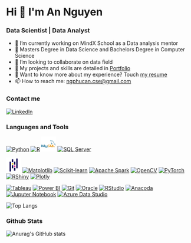 # Hi 👋 I'm An Nguyen

### Data Scientist | Data Analyst

- 🔭 I’m currently working on MindX School as a Data analysis mentor 
- 🌱 Masters Degree in Data Science and Bachelors Degree in Computer Science
- 👯 I’m looking to collaborate on data field
- 🤔 My projects and skills are detailed in [Portfolio](https://portfolio-annguyen96.vercel.app/)
- 💬 Want to know more about my experience? Touch [my resume](https://drive.google.com/file/d/1ZcqMaP38EzFjl939R9IOqo-anmzwh5gx/view)
- 📫 How to reach me: ngphucan.cse@gmail.com

### Contact me
[<img alt="LinkedIn" width="40px" src="https://cdn1.iconfinder.com/data/icons/logotypes/32/circle-linkedin-512.png" />](https://www.linkedin.com/in/ngphucan/)

### Languages and Tools
[<img alt="Python" width="40px" src="https://upload.wikimedia.org/wikipedia/commons/1/1f/Python_logo_01.svg" />](https://www.python.org/)
[<img alt="R" width="40px" src="https://upload.wikimedia.org/wikipedia/commons/thumb/1/1b/R_logo.svg/2560px-R_logo.svg.png" />](https://www.r-project.org/)
[<img alt="MySQL" width="40px" src="https://raw.githubusercontent.com/devicons/devicon/master/icons/mysql/mysql-original-wordmark.svg" />](https://www.mysql.com/)
[<img alt="SQL Server" width="40px" src="https://camo.githubusercontent.com/42dfd0950d93092d82d677877fe87d5bab1e2acccc1110bf0f9dd755988ccb7e/68747470733a2f2f7777772e7376677265706f2e636f6d2f73686f772f3330333232392f6d6963726f736f66742d73716c2d7365727665722d6c6f676f2e737667" />](https://www.microsoft.com/en-us/sql-server/sql-server-downloads)

[<img alt="Pandas" width="40px" src="https://raw.githubusercontent.com/devicons/devicon/2ae2a900d2f041da66e950e4d48052658d850630/icons/pandas/pandas-original.svg" />](https://pandas.pydata.org/)
[<img alt="Matplotlib" width="40px" src="https://upload.wikimedia.org/wikipedia/commons/thumb/0/01/Created_with_Matplotlib-logo.svg/2048px-Created_with_Matplotlib-logo.svg.png" />](https://matplotlib.org/)
[<img alt="Scikit-learn" width="40px" src="https://camo.githubusercontent.com/69ce21304adac467a8251181f98932e1785abd9d718cdd8edc78d1abbf2dcb49/68747470733a2f2f75706c6f61642e77696b696d656469612e6f72672f77696b6970656469612f636f6d6d6f6e732f302f30352f5363696b69745f6c6561726e5f6c6f676f5f736d616c6c2e737667" />](https://scikit-learn.org/stable/)
[<img alt="Apache Spark" width="40px" src="https://upload.wikimedia.org/wikipedia/commons/thumb/f/f3/Apache_Spark_logo.svg/1200px-Apache_Spark_logo.svg.png" />](https://spark.apache.org/)
[<img alt="OpenCV" width="40px" src="https://camo.githubusercontent.com/ce9fb3389462f2c9444f863e410f0d17d04b216beba8749a015011887eadfbaf/68747470733a2f2f7777772e766563746f726c6f676f2e7a6f6e652f6c6f676f732f6f70656e63762f6f70656e63762d69636f6e2e737667" />](https://opencv.org/)
[<img alt="PyTorch" width="40px" src="https://camo.githubusercontent.com/c895dcc921b7591d8133f091d69bce4de301c6834af8a201d6a25237c80524cf/68747470733a2f2f7777772e766563746f726c6f676f2e7a6f6e652f6c6f676f732f7079746f7263682f7079746f7263682d69636f6e2e737667" />](https://pytorch.org/)
[<img alt="RShiny" width="40px" src="https://biii.eu/sites/default/files/2018-01/68747470733a2f2f7777772e7273747564696f2e636f6d2f77702d636f6e74656e742f75706c6f6164732f323031342f30342f7368696e792e706e67.png" />](https://shiny.posit.co/)
[<img alt="Plotly" width="40px" src="https://www.vectorlogo.zone/logos/plot_ly/plot_ly-official.svg" />](https://plotly.com/)

[<img alt="Tableau" width="40px" src="https://d3cfmt5dlbf1me.cloudfront.net/app_ecosystem/apps/logos/000/000/235/original/TableauSparkle_RGB_ipvuua.png?1657527540" />](https://www.tableau.com/)
[<img alt="Power BI" width="40px" src="https://upload.wikimedia.org/wikipedia/commons/thumb/c/cf/New_Power_BI_Logo.svg/630px-New_Power_BI_Logo.svg.png" />](https://powerbi.microsoft.com/en-us/)
[<img alt="Git" width="40px" src="https://git-scm.com/images/logos/downloads/Git-Icon-1788C.png" />](https://git-scm.com/)
[<img alt="Oracle" width="40px" src="https://logos-world.net/wp-content/uploads/2020/09/Oracle-Logo.png" />](https://www.oracle.com/)
[<img alt="RStudio" width="40px" src="https://www.pngitem.com/pimgs/m/234-2349830_r-studio-icon-png-transparent-png.png" />](https://posit.co/download/rstudio-desktop/)
[<img alt="Anacoda" width="40px" src="https://prod-backend-company-uploads-transcend-io.s3.amazonaws.com/8d6dc27b-6eef-4afc-8e75-1e1ac922e35f/e8d51866-cab8-4ea9-9ab7-b72dea449a4f" />](https://www.anaconda.com/)
[<img alt="Juputer Notebook" width="40px" src="https://upload.wikimedia.org/wikipedia/commons/thumb/3/38/Jupyter_logo.svg/1200px-Jupyter_logo.svg.png" />](https://jupyter.org/)
[<img alt="Azure Data Studio" width="40px" src="https://pbs.twimg.com/profile_images/1326963467119575041/OTgxd3mt_400x400.jpg" />](https://learn.microsoft.com/en-us/sql/azure-data-studio/download-azure-data-studio?view=sql-server-ver16&tabs=redhat-install%2Credhat-uninstall)

![Top Langs](https://github-readme-stats.vercel.app/api/top-langs/?username=AnNguyen96&layout=compact)

### Github Stats
![Anurag's GitHub stats](https://github-readme-stats.vercel.app/api?username=AnNguyen96&show_icons=true&theme=tokyonight)
